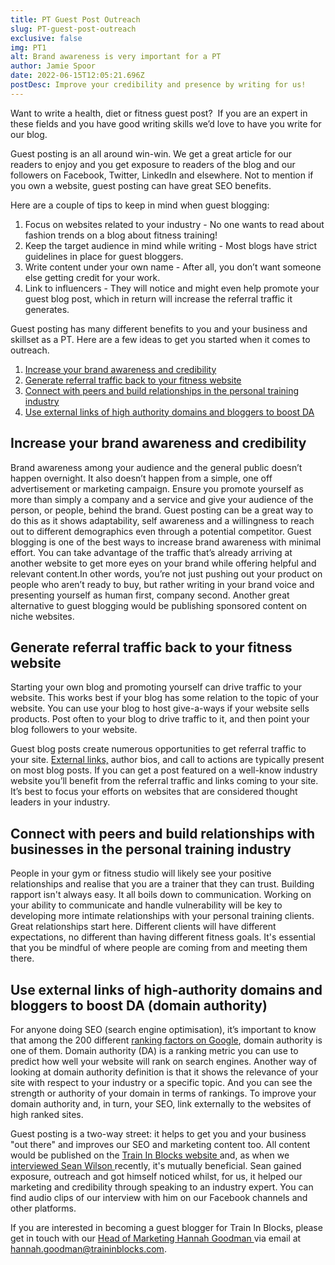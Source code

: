 ```yaml
---
title: PT Guest Post Outreach
slug: PT-guest-post-outreach
exclusive: false
img: PT1
alt: Brand awareness is very important for a PT
author: Jamie Spoor
date: 2022-06-15T12:05:21.696Z
postDesc: Improve your credibility and presence by writing for us!
---
```

Want to write a health, diet or fitness guest post?  If you are an expert in these fields and you have good writing skills we’d love to have you write for our blog.

Guest posting is an all around win-win. We get a great article for our readers to enjoy and you get exposure to readers of the blog and our followers on Facebook, Twitter, LinkedIn and elsewhere. Not to mention if you own  a website, guest posting can have great SEO benefits.

Here are a couple of tips to keep in mind when guest blogging: 

1. Focus on websites related to your industry - No one wants to read about  fashion trends on a blog about fitness training! 
2. Keep the target audience in mind while writing - Most blogs have strict guidelines in place for guest bloggers.
3. Write content under your own name - After all, you don’t want someone else getting credit for your work.
4. Link to influencers - They will notice and might even help promote your guest blog post, which in return will increase the referral traffic it generates. 

Guest posting has many different benefits to you and your business and skillset as a PT. Here are a few ideas to get you started when it comes to outreach. 

1. [Increase your brand awareness and credibility ](<## Increase your brand awareness and credibility>)
2. [Generate referral traffic back to your fitness website](<## Generate referral traffic back to your fitness website>)
3. [Connect with peers and build relationships in the personal training industry](<## Connect with peers and build relationships with businesses in the personal training industry>)
4. [Use external links of high authority domains and bloggers to boost DA](<## Use external links of high-authority domains and bloggers to boost DA (domain authority)>)

## Increase your brand awareness and credibility

Brand awareness among your audience and the general public doesn’t happen overnight. It also doesn’t happen from a simple, one off advertisement or marketing campaign. Ensure you promote yourself as more than simply a company and a service and give your audience of the person, or people, behind the brand. 
 Guest posting can be a great way to do this as it shows adaptability, self awareness and a willingness to reach out to different demographics even through a potential competitor. Guest blogging is one of the best ways to increase brand awareness with minimal effort. 
You can take advantage of the traffic that’s already arriving at another website to get more eyes on your brand  while offering helpful and relevant content.In other words, you’re not just pushing out your product on people who aren’t ready to buy, but rather writing in your brand voice and presenting yourself as human first, company second. Another great alternative to guest blogging would be publishing [](https://blog.hubspot.com/marketing/sponsored-content-that-doesnt-suck)sponsored content on niche websites.

## Generate referral traffic back to your fitness website

Starting your own blog and promoting yourself can drive traffic to your website. This works best if your blog has some relation to the topic of your website. You can use your blog to host give-a-ways if your website sells products. Post often to your blog to drive traffic to it, and then point your blog followers to your website. 

Guest blog posts create numerous opportunities to get referral traffic to your site. [External links,](https://traininblocks.com/blog/improve-your-skillset-as-a-pt/) author bios, and call to actions are typically present on most blog posts. If you can get a post featured on a well-know industry website you’ll benefit from the referral traffic and links coming to your site. It’s best to focus your efforts on websites that are considered thought leaders in your industry.

## Connect with peers and build relationships with businesses in the personal training industry

People in your gym or fitness studio will likely see your positive relationships and realise that you are a trainer that they can trust. 
Building rapport isn't always easy. It all boils down to communication. Working on your ability to communicate and handle vulnerability will be key to developing more intimate relationships with your personal training clients. Great relationships start here. 
Different clients will have different expectations, no different than having different fitness goals. It's essential that you be mindful of where people are coming from and meeting them there.

## Use external links of high-authority domains and bloggers to boost DA (domain authority)

For anyone doing SEO (search engine optimisation), it’s important to know that among the 200 different [ranking factors on Google](https://www.monsterinsights.com/google-ranking-factors/), domain authority is one of them. Domain authority (DA) is a ranking metric you can use to predict how well your website will rank on search engines.
Another way of looking at domain authority definition is that it shows the relevance of your site with respect to your industry or a specific topic. And you can see the strength or authority of your domain in terms of rankings. To improve your domain authority and, in turn, your SEO, link externally to the websites of high ranked sites. 

Guest posting is a two-way street: it helps to get you and your business "out there" and improves our SEO and marketing content too. All content would be published on the [Train In Blocks website ](https://traininblocks.com/)and, as when we [interviewed Sean Wilson ](https://traininblocks.com/blog/sean-wilson-personal-trainer-interview/)recently, it's mutually beneficial. 
Sean gained exposure, outreach and got himself noticed whilst, for us, it helped our marketing and credibility through speaking to an industry expert. You can find audio clips of our interview with him on our Facebook channels and other platforms. 

If you are interested in becoming a guest blogger for Train In Blocks, please get in touch with our                 [Head of Marketing Hannah Goodman ](https://traininblocks.com/blog/meet-the-tib-team-hannah/)via email at hannah.goodman@traininblocks.com.